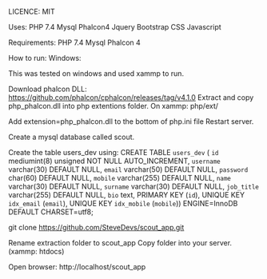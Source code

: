 LICENCE: MIT

Uses:
PHP 7.4
Mysql
Phalcon4
Jquery
Bootstrap
CSS
Javascript

Requirements:
PHP 7.4
Mysql
Phalcon 4

How to run:
Windows:

This was tested on windows and used xammp to run.

Download phalcon DLL:
https://github.com/phalcon/cphalcon/releases/tag/v4.1.0
Extract and copy php_phalcon.dll into php extentions folder. On xammp: php/ext/

Add extension=php_phalcon.dll to the bottom of php.ini file
Restart server.

Create a mysql database called scout.

Create the table users_dev using:
CREATE TABLE `users_dev` ( `id` mediumint(8) unsigned NOT NULL AUTO_INCREMENT, `username` varchar(30) DEFAULT NULL, `email` varchar(50) DEFAULT NULL, `password` char(60) DEFAULT NULL, `mobile` varchar(255) DEFAULT NULL, `name` varchar(30) DEFAULT NULL, `surname` varchar(30) DEFAULT NULL, `job_title` varchar(255) DEFAULT NULL, `bio` text, PRIMARY KEY (`id`), UNIQUE KEY `idx_email` (`email`), UNIQUE KEY `idx_mobile` (`mobile`)) ENGINE=InnoDB DEFAULT CHARSET=utf8;

git clone https://github.com/SteveDevs/scout_app.git

Rename extraction folder to scout_app
Copy folder into your server. (xammp: htdocs)

Open browser: http://localhost/scout_app
